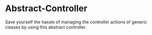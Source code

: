 # Abstract-Controller
Save yourself the hassle of managing the controller actions of generic classes by using this abstract controller.
